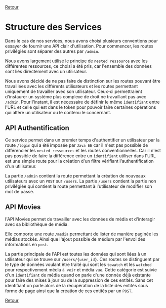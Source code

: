 [Retour](../README.md)

# Structure des Services

Dans le cas de nos services, nous avons choisi plusieurs conventions pour essayer de fournir une API clair d'utilisation.
Pour commencer, les routes privilégiés sont séparer des autres par `/admin`.

Nous avons largement utilisé le principe de `nested ressource` avec les différentes ressources, ce choisi a été pris, car l'ensemble des données sont liés directement avec un utilisateur.

Nous avons décidé de ne pas faire de distinction sur les routes pouvant être travaillées avec les différents utilisateurs et les routes permettant uniquement de travailler avec son utilisateur.
Ceux-ci permettraient d'instaurer un système plus complexe de droit ne travaillant pas avec `/admin`.
Pour l'instant, il est nécessaire de définir le même `identifiant` entre l'URL et celle qui est dans le token pour pouvoir faire certaines opérations qui altère un utilisateur ou le contenu le concernant.

## API Authentification

Ce service permet dans un premier temps d'authentifier un utilisateur par la route `/login` qui a été imposée par `Java EE` car il n'est pas possible de différencier les `nested ressources` et les routes conventionnelles.
Car il n'est pas possible de faire la différence entre un `identifiant` utiliser dans l'URL est une simple route pour la création d'un filtre vérifiant l'authentification d'un utilisateur.

La partie `/admin` contient la route permettant la création de nouveaux utilisateurs avec un `POST` sur `/users`.
La partie `/users` contient la partie non privilégiée qui contient la route permettant à l'utilisateur de modifier son mot de passe.

## API Movies

l'API Movies permet de travailler avec les données de média et d'interagir avec sa bibliothèque de média.

Elle comporte une route `/media` permettant de lister de manière paginée les médias stockés.
Ainsi que l'ajout possible de médium par l'envoi des informations en `post`.

La partie principale de l'API est toutes les données qui sont liées à un utilisateur qui se trouve sur `/users/{user_id}`.
Ces routes se distinguent par le type de données voulant être traité qui sont les `towatch` et les `watched` pour respectivement média `à voir` et média `vue`.
Cette catégorie est suivie d'un `identifiant` de média quand on parle d'une donnée déjà existante pour faire des mises à jour ou de la suppression de ces entités.
Sans cet identifiant on parle alors de la récupération de la liste des entités sous forme de page ainsi que la création de ces entités par un `POST`.


[Retour](../README.md)